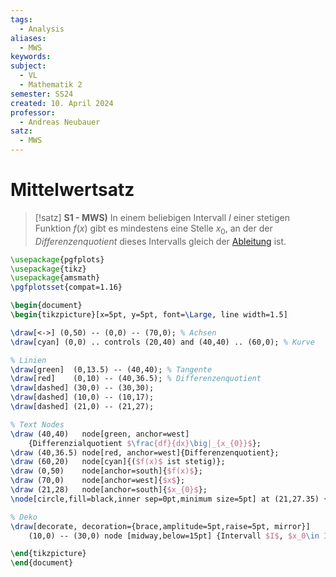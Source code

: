 ```yaml
---
tags:
  - Analysis
aliases:
  - MWS
keywords: 
subject:
  - VL
  - Mathematik 2
semester: SS24
created: 10. April 2024
professor:
  - Andreas Neubauer
satz:
  - MWS
---
```

 

# Mittelwertsatz

> [!satz] **S1 - MWS)** 
> In einem beliebigen Intervall $I$ einer stetigen Funktion $f(x)$ gibt es mindestens eine Stelle $x_{0}$, an der der *Differenzenquotient* dieses Intervalls gleich der [Ableitung](Analysis/Differenzialrechnung.md) ist.

```tikz
\usepackage{pgfplots}
\usepackage{tikz}
\usepackage{amsmath}
\pgfplotsset{compat=1.16}

\begin{document}
\begin{tikzpicture}[x=5pt, y=5pt, font=\Large, line width=1.5]

\draw[<->] (0,50) -- (0,0) -- (70,0); % Achsen
\draw[cyan] (0,0) .. controls (20,40) and (40,40) .. (60,0); % Kurve

% Linien
\draw[green]  (0,13.5) -- (40,40); % Tangente
\draw[red]    (0,10) -- (40,36.5); % Differenzenquotient
\draw[dashed] (30,0) -- (30,30);
\draw[dashed] (10,0) -- (10,17);
\draw[dashed] (21,0) -- (21,27);

% Text Nodes
\draw (40,40)   node[green, anchor=west]
    {Differenzialquotient $\frac{df}{dx}\big|_{x_{0}}$};
\draw (40,36.5) node[red, anchor=west]{Differenzenquotient};
\draw (60,20)   node[cyan]{($f(x)$ ist stetig)};
\draw (0,50)    node[anchor=south]{$f(x)$};
\draw (70,0)    node[anchor=west]{$x$};
\draw (21,28)   node[anchor=south]{$x_{0}$};
\node[circle,fill=black,inner sep=0pt,minimum size=5pt] at (21,27.35) {};

% Deko
\draw[decorate, decoration={brace,amplitude=5pt,raise=5pt, mirror}]
    (10,0) -- (30,0) node [midway,below=15pt] {Intervall $I$, $x_0\in I$};

\end{tikzpicture}
\end{document}
```